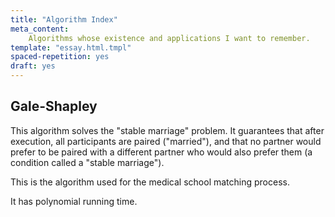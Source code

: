 ```yaml
---
title: "Algorithm Index"
meta_content:
    Algorithms whose existence and applications I want to remember.
template: "essay.html.tmpl"
spaced-repetition: yes
draft: yes
---
```



## Gale-Shapley

This algorithm solves the "stable marriage" problem. It guarantees that after
execution, all participants are paired ("married"), and that no partner would
prefer to be paired with a different partner who would also prefer them (a
condition called a "stable marriage").

This is the algorithm used for the medical school matching process.

It has polynomial running time.
